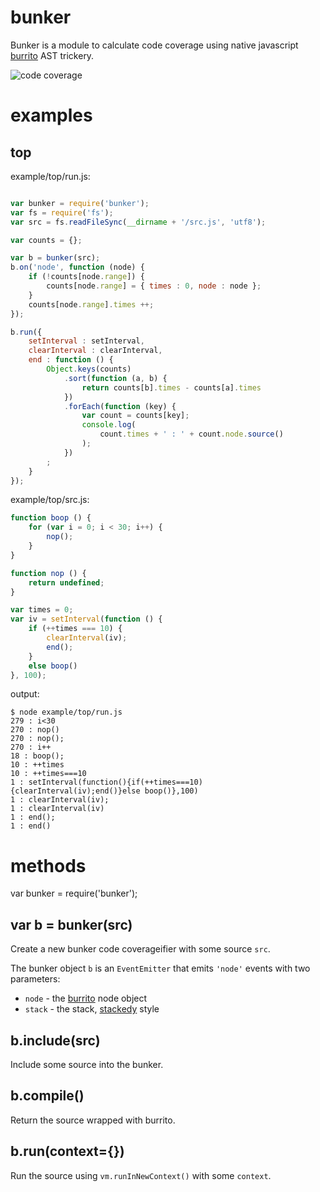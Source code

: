 bunker
======

Bunker is a module to calculate code coverage using native javascript
[burrito](https://github.com/substack/node-burrito) AST trickery.

![code coverage](http://substack.net/images/code_coverage.png)

examples
========

top
---

example/top/run.js:

````javascript

var bunker = require('bunker');
var fs = require('fs');
var src = fs.readFileSync(__dirname + '/src.js', 'utf8');

var counts = {};

var b = bunker(src);
b.on('node', function (node) {
    if (!counts[node.range]) {
        counts[node.range] = { times : 0, node : node };
    }
    counts[node.range].times ++;
});

b.run({
    setInterval : setInterval,
    clearInterval : clearInterval,
    end : function () {
        Object.keys(counts)
            .sort(function (a, b) {
                return counts[b].times - counts[a].times
            })
            .forEach(function (key) {
                var count = counts[key];
                console.log(
                    count.times + ' : ' + count.node.source()
                );
            })
        ;
    }
});
````

example/top/src.js:

````javascript
function boop () {
    for (var i = 0; i < 30; i++) {
        nop();
    }
}

function nop () {
    return undefined;
}

var times = 0;
var iv = setInterval(function () {
    if (++times === 10) {
        clearInterval(iv);
        end();
    }
    else boop()
}, 100);
````

output:

    $ node example/top/run.js 
    279 : i<30
    270 : nop()
    270 : nop();
    270 : i++
    18 : boop();
    10 : ++times
    10 : ++times===10
    1 : setInterval(function(){if(++times===10){clearInterval(iv);end()}else boop()},100)
    1 : clearInterval(iv);
    1 : clearInterval(iv)
    1 : end();
    1 : end()

methods
=======

var bunker = require('bunker');

var b = bunker(src)
-------------------

Create a new bunker code coverageifier with some source `src`.

The bunker object `b` is an `EventEmitter` that emits `'node'` events with two
parameters:

* `node` - the [burrito](https://github.com/substack/node-burrito) node object
* `stack` - the stack, [stackedy](https://github.com/substack/node-stackedy) style

b.include(src)
--------------

Include some source into the bunker.

b.compile()
-----------

Return the source wrapped with burrito.

b.run(context={})
-----------------

Run the source using `vm.runInNewContext()` with some `context`.
